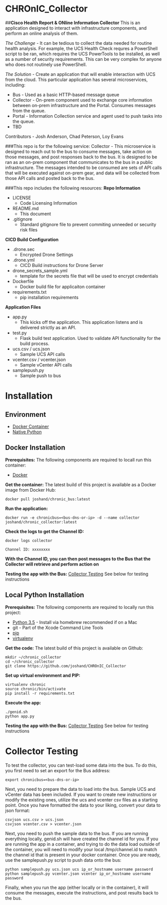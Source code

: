 # CHROnIC_Collector
##**Cisco Health Report & ONline Information Collector**
This is an application designed to interact with infrastructure components, and perform an online analysis of them.

*The Challenge* - It can be tedious to collect the data needed for routine health analysis. For example, the UCS Health Check requres a PowerShell script to be ran, which requires the UCS PowerTools to be installed, as well as a number of security requirements. This can be very complex for anyone who does not routinely use PowerShell.

*The Solution* - Create an application that will enable interaction with UCS from the cloud. This particular application has several microservices, including:

* Bus - Used as a basic HTTP-based message queue
* Collector - On-prem component used to exchange core information between on-prem infrastructure and the Portal. Consumes messages from the queue.
* Portal - Information Collection service and agent used to push tasks into the queue.
* TBD

Contributors - Josh Anderson, Chad Peterson, Loy Evans

###This repo is for the following service:
Collector - This microservice is designed to reach out to the bus to consume messages, take action on those messages, and post responses back to the bus. It is designed to be ran as an on-prem component that communicates to the bus in a public infrastructure. The messages intended to be consumed are sets of API calls that will be executed against on-prem gear, and data will be collected from those API calls and posted back to the bus.

###This repo includes the following resources:
**Repo Information**
* LICENSE
    * Code Licensing Information
* README.md
    * This document
* .gitignore
    * Standard gitignore file to prevent commiting unneeded or security risk files

**CICD Build Configuration**
* .drone.sec
    * Encrypted Drone Settings
* .drone.yml
    * CICD Build instructions for Drone Server
* drone_secrets_sample.yml
    * template for the secrets file that will be used to encrypt credentials
* Dockerfile
    * Docker build file for applicaiton container
* requirements.txt
    * pip installation requirements

**Application Files**
* app.py
    * This kicks off the application. This application listens and is delivered strictly as an API.
* test.py
    * Flask build test application. Used to validate API functionality for the build process.
* ucs.csv / ucs.json
    * Sample UCS API calls
* vcenter.csv / vcenter.json
    * Sample vCenter API calls
* samplepush.py
    * Sample push to bus

# Installation

## Environment

* [Docker Container](#opt1)
* [Native Python](#opt2)

## Docker Installation<a name="opt1"></a>

**Prerequisites:**
The following components are required to locall run this container:
* [Docker](https://docs.docker.com/engine/installation/mac/)

**Get the container:**
The latest build of this project is available as a Docker image from Docker Hub:
```
docker pull joshand/chronic_bus:latest
```

**Run the application:**
```
docker run -e chronicbus=<bus-dns-or-ip> -d --name collector joshand/chronic_collector:latest
```

**Check the logs to get the Channel ID:**
```
docker logs collector
```
```
Channel ID: xxxxxxxx
```

**With the Channel ID, you can then post messages to the Bus that the Collecter will retrieve and perform action on**

**Testing the app with the Bus:**
[Collector Testing](#test) See below for testing instructions

## Local Python Installation<a name="opt2"></a>

**Prerequisites:**
The following components are required to locally run this project:
* [Python 3.5](http://docs.python-guide.org/en/latest/starting/install/osx/) - Install via homebrew recommended if on a Mac
* git - Part of the Xcode Command Line Tools
* [pip](https://pip.pypa.io/en/stable/installing/)
* [virtualenv](http://docs.python-guide.org/en/latest/dev/virtualenvs/)

**Get the code:**
The latest build of this project is available on Github:
```
mkdir ~/chronic_collector
cd ~/chronic_collector
git clone https://github.com/joshand/CHROnIC_Collector
```

**Set up virtual environment and PIP:**
```
virtualenv chronic
source chronic/bin/activate
pip install -r requirements.txt
```

**Execute the app:**
```
./genid.sh
python app.py
```

**Testing the app with the Bus:**
[Collector Testing](#test) See below for testing instructions

# Collector Testing<a name="test"></a>
To test the collector, you can test-load some data into the bus. To do this, you first need to set an export for the Bus address:
```
export chronicbus=<bus-dns-or-ip>
```

Next, you need to prepare the data to load into the bus. Sample UCS and vCenter data has been included. If you want to create new instructions or modify the existing ones, utilize the ucs and vcenter csv files as a starting point. Once you have formatted the data to your liking, convert your data to json format:
```
csvjson ucs.csv > ucs.json
csvjson vcenter.csv > vcenter.json
```

Next, you need to push the sample data to the bus. If you are running everything locally, genid.sh will have created the channel id for you. If you are running the app in a container, and trying to do the data load outside of the container, you will need to modify your local /tmp/channel.id to match the channel id that is present in your docker container. Once you are ready, use the samplepush.py script to push data onto the bus:
```
python samplepush.py ucs.json ucs ip_or_hostname username password
python samplepush.py vcenter.json vcenter ip_or_hostname username password
```

Finally, when you run the app (either locally or in the container), it will consume the messages, execute the instructions, and post results back to the bus.
